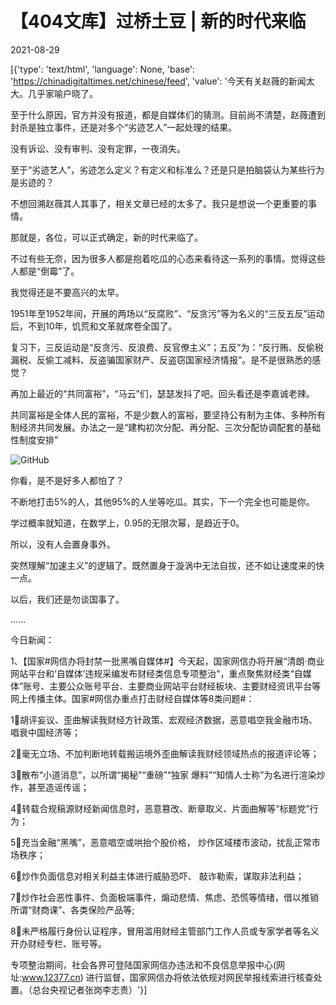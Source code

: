 # 【404文库】过桥土豆 | 新的时代来临

2021-08-29

[{'type': 'text/html', 'language': None, 'base': 'https://chinadigitaltimes.net/chinese/feed', 'value': '今天有关赵薇的新闻太大。几乎家喻户晓了。

至于什么原因，官方并没有报道，都是自媒体们的猜测。目前尚不清楚，赵薇遭到封杀是独立事件，还是对多个“劣迹艺人”一起处理的结果。

没有诉讼、没有审判、没有定罪，一夜消失。

至于“劣迹艺人”，劣迹怎么定义？有定义和标准么？还是只是拍脑袋认为某些行为是劣迹的？

不想回溯赵薇其人其事了，相关文章已经的太多了。我只是想说一个更重要的事情。

那就是，各位，可以正式确定，新的时代来临了。

不过有些无奈，因为很多人都是抱着吃瓜的心态来看待这一系列的事情。觉得这些人都是“倒霉”了。

我觉得还是不要高兴的太早。

1951年至1952年间，开展的两场以“反腐败”、“反贪污”等为名义的“三反五反”运动后，不到10年，饥荒和文革就席卷全国了。

复习下，三反运动是“反贪污、反浪费、反官僚主义”；五反”为：“反行贿、反偷税漏税、反偷工减料、反盗骗国家财产、反盗窃国家经济情报”。是不是很熟悉的感觉？

再加上最近的“共同富裕”，“马云”们，瑟瑟发抖了吧。回头看还是李嘉诚老辣。



共同富裕是全体人民的富裕，不是少数人的富裕，要坚持公有制为主体、多种所有制经济共同发展。办法之一是“建构初次分配、再分配、三次分配协调配套的基础性制度安排”



![GitHub](https://chinadigitaltimes.net/chinese/files/2021/08/Screen-Shot-2021-08-28-at-9.17.00-AM.png)

你看，是不是好多人都怕了？

不断地打击5%的人，其他95%的人坐等吃瓜。其实，下一个完全也可能是你。

学过概率就知道，在数学上，0.95的无限次幂，是趋近于0。

所以，没有人会置身事外。

突然理解“加速主义”的逻辑了。既然置身于漩涡中无法自拔，还不如让速度来的快一点。

以后，我们还是勿谈国事了。

……

今日新闻：

1、【国家#网信办将封禁一批黑嘴自媒体#】今天起，国家网信办将开展“清朗·商业网站平台和‘自媒体’违规采编发布财经类信息专项整治”，重点聚焦财经类“自媒体”账号、主要公众账号平台、主要商业网站平台财经板块、主要财经资讯平台等网上传播主体。国家#网信办重点打击财经自媒体等8类问题#：

1&#x20e3;&#xfe0f;胡评妄议、歪曲解读我财经方针政策、宏观经济数据，恶意唱空我金融市场、唱衰中国经济等；

2&#x20e3;&#xfe0f;毫无立场、不加判断地转载搬运境外歪曲解读我财经领域热点的报道评论等；

3&#x20e3;&#xfe0f;散布“小道消息”，以所谓“揭秘”“重磅”“独家 爆料”“知情人士称”为名进行渲染炒作，甚至造谣传谣；

4&#x20e3;&#xfe0f;转载合规稿源财经新闻信息时，恶意篡改、断章取义、片面曲解等“标题党”行为；

5&#x20e3;&#xfe0f;充当金融“黑嘴”，恶意唱空或哄抬个股价格， 炒作区域楼市波动，扰乱正常市场秩序；

6&#x20e3;&#xfe0f;炒作负面信息对相关利益主体进行威胁恐吓、 敲诈勒索，谋取非法利益；

7&#x20e3;&#xfe0f;炒作社会恶性事件、负面极端事件，煽动悲情、焦虑、恐慌等情绪，借以推销所谓“财商课”、各类保险产品等;

8&#x20e3;&#xfe0f;未严格履行身份认证程序，冒用滥用财经主管部门工作人员或专家学者等名义开办财经专栏、账号等。

专项整治期间，社会各界可登陆国家网信办违法和不良信息举报中心(网址:www.12377.cn) 进行监督，国家网信办将依法依规对网民举报线索进行核查处置。（总台央视记者张岗李志贵）'}]